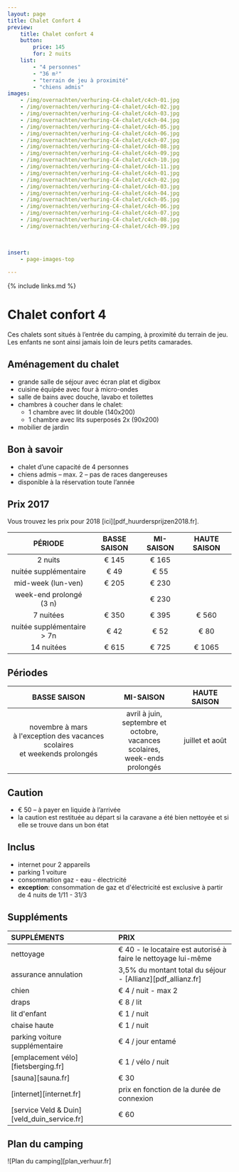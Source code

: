 ```yaml
---
layout: page
title: Chalet Confort 4 
preview: 
    title: Chalet confort 4 
    button:
        price: 145
        for: 2 nuits
    list:
        - "4 personnes"
        - "36 m²"
        - "terrain de jeu à proximité"
        - "chiens admis"
images:
    - /img/overnachten/verhuring-C4-chalet/c4ch-01.jpg
    - /img/overnachten/verhuring-C4-chalet/c4ch-02.jpg
    - /img/overnachten/verhuring-C4-chalet/c4ch-03.jpg
    - /img/overnachten/verhuring-C4-chalet/c4ch-04.jpg
    - /img/overnachten/verhuring-C4-chalet/c4ch-05.jpg
    - /img/overnachten/verhuring-C4-chalet/c4ch-06.jpg
    - /img/overnachten/verhuring-C4-chalet/c4ch-07.jpg
    - /img/overnachten/verhuring-C4-chalet/c4ch-08.jpg
    - /img/overnachten/verhuring-C4-chalet/c4ch-09.jpg
    - /img/overnachten/verhuring-C4-chalet/c4ch-10.jpg
    - /img/overnachten/verhuring-C4-chalet/c4ch-11.jpg
    - /img/overnachten/verhuring-C4-chalet/c4ch-01.jpg
    - /img/overnachten/verhuring-C4-chalet/c4ch-02.jpg
    - /img/overnachten/verhuring-C4-chalet/c4ch-03.jpg
    - /img/overnachten/verhuring-C4-chalet/c4ch-04.jpg
    - /img/overnachten/verhuring-C4-chalet/c4ch-05.jpg
    - /img/overnachten/verhuring-C4-chalet/c4ch-06.jpg
    - /img/overnachten/verhuring-C4-chalet/c4ch-07.jpg
    - /img/overnachten/verhuring-C4-chalet/c4ch-08.jpg
    - /img/overnachten/verhuring-C4-chalet/c4ch-09.jpg
    
    
    
insert:
    - page-images-top

---
```


{% include links.md %}

# Chalet confort 4 

Ces chalets sont situés à l’entrée du camping, à proximité du terrain de jeu. Les enfants ne sont ainsi jamais loin de leurs petits camarades.

## Aménagement du chalet

- grande salle de séjour avec écran plat et digibox
- cuisine équipée avec four à micro-ondes
- salle de bains avec douche, lavabo et toilettes
- chambres à coucher dans le chalet:
    - 1 chambre avec lit double (140x200)
    - 1 chambre avec lits superposés 2x (90x200) 
- mobilier de jardin
    
## Bon à savoir

- chalet d’une capacité de 4 personnes
- chiens admis – max. 2 – pas de races dangereuses
- disponible à la réservation toute l’année

## Prix 2017

Vous trouvez les prix pour 2018 [ici][pdf_huurdersprijzen2018.fr].

PÉRIODE             |BASSE SAISON | MI-SAISON     | HAUTE SAISON|
:------------------:|:-----------:|:-------------:|:-----------:|
2 nuits                |€ 145     |€ 165          |    
nuitée supplémentaire  |€ 49      |€ 55            |
mid-week (lun-ven)     |€ 205     |€ 230          |
week-end prolongé (3 n)|          |€ 230          |
7 nuitées              |€ 350       |€ 395          | € 560
nuitée supplémentaire > 7n |€ 42  |€ 52          | € 80
14 nuitées             |€ 615     |€ 725          | € 1065

## Périodes

BASSE SAISON          |MI-SAISON          |    HAUTE SAISON|
:--------------------:|:-----------------:|:-------------:|
novembre à mars<br>à l'exception des vacances scolaires <br>et weekends prolongés | avril à juin, <br>septembre et octobre, <br>vacances scolaires, <br>week-ends prolongés   | juillet et août

## Caution

- € 50 – à payer en liquide à l’arrivée
- la caution est restituée au départ si la caravane a été bien nettoyée et si elle se trouve dans un bon état

## Inclus
- internet pour 2 appareils
- parking 1 voiture
- consommation gaz - eau - électricité 
- **exception**: consommation de gaz et d'électricité est exclusive à partir de 4 nuits de 1/11 - 31/3

## Suppléments

SUPPLÉMENTS               | PRIX
:-------------------|:-----------|
nettoyage           | € 40 - le locataire est autorisé à faire le nettoyage lui-même
assurance annulation| 3,5% du montant total du séjour - [Allianz][pdf_allianz.fr] 
chien               | € 4 / nuit - max 2
draps               | € 8 / lit
lit d'enfant        | € 1 / nuit
chaise haute        | € 1 / nuit
parking voiture supplémentaire  | € 4 / jour entamé
[emplacement vélo][fietsberging.fr]| € 1 / vélo / nuit
[sauna][sauna.fr]   | € 30
[internet][internet.fr]| prix en fonction de la durée de connexion
[service Veld & Duin][veld_duin_service.fr]| € 60


## Plan du camping

![Plan du camping][plan_verhuur.fr]